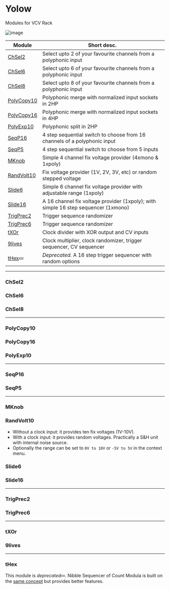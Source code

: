 # Yolow
Modules for VCV Rack

![image](https://user-images.githubusercontent.com/34127628/156898284-8f956e4f-52ce-463b-87d8-10a2267cce81.png)

<!--
|Module|Short desc.|
| --- | --- |
|ChSel2.cpp|Select upto 2 of your favourite channels from a polyphonic input|
|ChSel6.cpp|Select upto 6 of your favourite channels from a polyphonic input|
|ChSel8.cpp|Select upto 8 of your favourite channels from a polyphonic input|
|PolyCopy10.cpp|Polyphonic merge with normalized input sockets in 2HP|
|PolyCopy16.cpp|Polyphonic merge with normalized input sockets in 4HP|
|PolyExp10.cpp|Polyphonic split in 2HP|
|SeqP16.cpp|4 step sequential switch to choose from 16 channels of a polyphonic input|
|SeqP5.cpp|4 step sequential switch to choose from 5 inputs|
|MKnob.cpp|Simple 4 channel fix voltage provider (4xmono & 1xpoly)|
|Slide16.cpp|A 16 channel fix voltage provider (1xpoly); with simple 16 step sequencer (1xmono)|
|Slide6.cpp|Simple 6 channel fix voltage provider with adjustable range (1xpoly)|
|TrigPrec2.cpp|Trigger sequence randomizer|
|TrigPrec6.cpp|Trigger sequence randomizer|
|tXOr.cpp|Clock divider with XOR output and CV inputs|
|9lives.cpp|Clock multiplier, clock randomizer, trigger sequencer, CV sequencer|
|RandVolt10.cpp|Fix voltage provider (1V, 2V, 3V, etc) or random stepped voltage|
|tHex.cpp :zzz:|[*deprecated*] A 16 step trigger sequencer with random options|
-->

|Module|Short desc.|
| --- | --- |
|[ChSel2](#ChSel2)|Select upto 2 of your favourite channels from a polyphonic input|
|[ChSel6](#ChSel6)|Select upto 6 of your favourite channels from a polyphonic input|
|[ChSel8](#ChSel8)|Select upto 8 of your favourite channels from a polyphonic input|
|[PolyCopy10](#PolyCopy10)|Polyphonic merge with normalized input sockets in 2HP|
|[PolyCopy16](#PolyCopy16)|Polyphonic merge with normalized input sockets in 4HP|
|[PolyExp10](#PolyExp10)|Polyphonic split in 2HP|
|[SeqP16](#SeqP16)|4 step sequential switch to choose from 16 channels of a polyphonic input|
|[SeqP5](#SeqP5)|4 step sequential switch to choose from 5 inputs|
|[MKnob](#MKnob)|Simple 4 channel fix voltage provider (4xmono & 1xpoly)|
|[RandVolt10](#RandVolt10)|Fix voltage provider (1V, 2V, 3V, etc) or random stepped voltage|
|[Slide6](#Slide6)|Simple 6 channel fix voltage provider with adjustable range (1xpoly)|
|[Slide16](#Slide16)|A 16 channel fix voltage provider (1xpoly); with simple 16 step sequencer (1xmono)|
|[TrigPrec2](#TrigPrec2)|Trigger sequence randomizer|
|[TrigPrec6](#TrigPrec6)|Trigger sequence randomizer|
|[tXOr](#tXOr)|Clock divider with XOR output and CV inputs|
|[9lives](#9lives)|Clock multiplier, clock randomizer, trigger sequencer, CV sequencer|
|[tHex](#tHex):zzz:|*Deprecated.* A 16 step trigger sequencer with random options|

-----

### ChSel2
### ChSel6
### ChSel8

-----

### PolyCopy10
### PolyCopy16
### PolyExp10

-----

### SeqP16
### SeqP5

-----

### MKnob
### RandVolt10
- Without a clock input: it provides ten fix voltages (1V-10V).
- With a clock input: it provides random voltages. Practically a S&H unit with internal noise source.
- Optionally the range can be set to `0V to 10V` or `-5V to 5V` in the context menu.
### Slide6
### Slide16

-----

### TrigPrec2
### TrigPrec6

-----

### tXOr
### 9lives

-----

### tHex 
This module is *deprecated*:zzz:. Nibble Sequencer of Count Modula is built on the [same concept](https://github.com/countmodula/VCVRackPlugins/issues/89) but provides better features.
